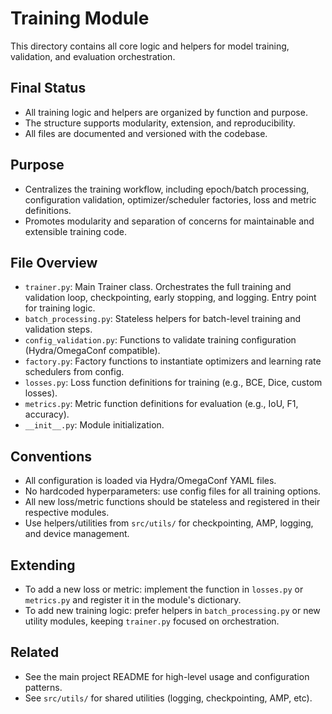 # Training Module

This directory contains all core logic and helpers for model training, validation, and evaluation orchestration.

## Final Status
- All training logic and helpers are organized by function and purpose.
- The structure supports modularity, extension, and reproducibility.
- All files are documented and versioned with the codebase.

## Purpose
- Centralizes the training workflow, including epoch/batch processing, configuration validation, optimizer/scheduler factories, loss and metric definitions.
- Promotes modularity and separation of concerns for maintainable and extensible training code.

## File Overview
- `trainer.py`: Main Trainer class. Orchestrates the full training and validation loop, checkpointing, early stopping, and logging. Entry point for training logic.
- `batch_processing.py`: Stateless helpers for batch-level training and validation steps.
- `config_validation.py`: Functions to validate training configuration (Hydra/OmegaConf compatible).
- `factory.py`: Factory functions to instantiate optimizers and learning rate schedulers from config.
- `losses.py`: Loss function definitions for training (e.g., BCE, Dice, custom losses).
- `metrics.py`: Metric function definitions for evaluation (e.g., IoU, F1, accuracy).
- `__init__.py`: Module initialization.

## Conventions
- All configuration is loaded via Hydra/OmegaConf YAML files.
- No hardcoded hyperparameters: use config files for all training options.
- All new loss/metric functions should be stateless and registered in their respective modules.
- Use helpers/utilities from `src/utils/` for checkpointing, AMP, logging, and device management.

## Extending
- To add a new loss or metric: implement the function in `losses.py` or `metrics.py` and register it in the module's dictionary.
- To add new training logic: prefer helpers in `batch_processing.py` or new utility modules, keeping `trainer.py` focused on orchestration.

## Related
- See the main project README for high-level usage and configuration patterns.
- See `src/utils/` for shared utilities (logging, checkpointing, AMP, etc). 